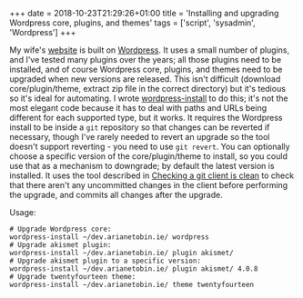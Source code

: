 +++
date = 2018-10-23T21:29:26+01:00
title = 'Installing and upgrading Wordpress core, plugins, and themes'
tags = ['script', 'sysadmin', 'Wordpress']
+++

My wife's [website](https://www.arianetobin.ie/) is built on
[Wordpress](https://wordpress.org/).  It uses a small number of plugins, and
I've tested many plugins over the years; all those plugins need to be installed,
and of course Wordpress core, plugins, and themes need to be upgraded when new
versions are released.  This isn't difficult (download core/plugin/theme,
extract zip file in the correct directory) but it's tedious so it's ideal for
automating.  I wrote
[wordpress-install](https://github.com/tobinjt/bin/blob/master/wordpress-install)
to do this; it's not the most elegant code because it has to deal with paths and
URLs being different for each supported type, but it works.  It requires the
Wordpress install to be inside a `git` repository so that changes can be
reverted if necessary, though I've rarely needed to revert an upgrade so the
tool doesn't support reverting - you need to use `git revert`.  You can
optionally choose a specific version of the core/plugin/theme to install, so you
could use that as a mechanism to downgrade; by default the latest version is
installed.  It uses the tool described in [Checking a git client is
clean](/blog/checking_a_git_client_is_clean/) to check that there aren't any
uncommitted changes in the client before performing the upgrade, and commits all
changes after the upgrade.

Usage:

```shell
# Upgrade Wordpress core:
wordpress-install ~/dev.arianetobin.ie/ wordpress
# Upgrade akismet plugin:
wordpress-install ~/dev.arianetobin.ie/ plugin akismet/
# Upgrade akismet plugin to a specific version:
wordpress-install ~/dev.arianetobin.ie/ plugin akismet/ 4.0.8
# Upgrade twentyfourteen theme:
wordpress-install ~/dev.arianetobin.ie/ theme twentyfourteen
```

